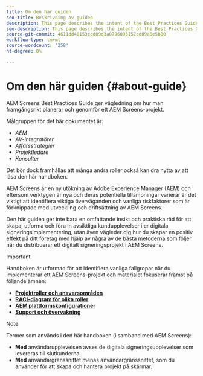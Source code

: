 ```yaml
---
title: Om den här guiden
seo-title: Beskrivning av guiden
description: This page describes the intent of the Best Practices Guide
seo-description: This page describes the intent of the Best Practices Guide
source-git-commit: 4611dd40153ccd09d3a0796093157cd09a8e5b80
workflow-type: tm+mt
source-wordcount: '258'
ht-degree: 0%

---
```



# Om den här guiden {#about-guide}

AEM Screens Best Practices Guide ger vägledning om hur man framgångsrikt planerar och genomför ett AEM Screens-projekt.

Målgruppen för det här dokumentet är:

* *AEM*
* *AV-integratörer*
* *Affärsstrategier*
* *Projektledare*
* *Konsulter*

Det bör dock framhållas att många andra roller också kan dra nytta av att läsa den här handboken.

AEM Screens är en ny utökning av Adobe Experience Manager (AEM) och eftersom verktygen är nya och deras potentiella tillämpningar varierar är det viktigt att identifiera viktiga överväganden och vanliga riskfaktorer som är förknippade med utveckling och driftsättning av AEM Screens.

Den här guiden ger inte bara en omfattande insikt och praktiska råd för att skapa, utforma och föra in avsiktliga kundupplevelser i er digitala signeringsimplementering, utan även vägleder dig hur du skapar en positiv effekt på ditt företag med hjälp av några av de bästa metoderna som följer när du distribuerar ett digitalt signeringsprojekt i AEM Screens.

>[!IMPORTANT]
>
> Handboken är utformad för att identifiera vanliga fallgropar när du implementerar ett AEM Screens-projekt och materialet fokuserar främst på följande ämnen:
>
> * **[Projektroller och ansvarsområden](roles-responsibilities.md)**
> * **[RACI-diagram för olika roller](roles-responsibilities.md#raci-chart)**
> * **[AEM plattformskonfigurationer](aem-platform-configurations.md)**
> * **[Support och övervakning](support-monitoring.md)**


>[!NOTE]
>
> Termer som används i den här handboken (i samband med AEM Screens):
>
> * **Med** användarupplevelsen avses de digitala signeringsupplevelser som levereras till slutkunderna.
> * **Med** användargränssnittet menas användargränssnittet, som du använder för att skapa och hantera projekt på skärmar.

